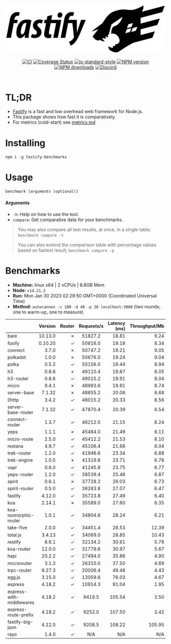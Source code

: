 <div align="center">
  <img src="https://github.com/fastify/graphics/raw/HEAD/fastify-landscape-outlined.svg" width="650" height="auto"/>
</div>

<div align="center">

[![CI](https://github.com/fastify/fastify/workflows/ci/badge.svg)](https://github.com/fastify/fastify/actions/workflows/ci.yml)
[![Coverage Status](https://coveralls.io/repos/github/fastify/fastify/badge.svg?branch=master)](https://coveralls.io/github/fastify/fastify?branch=master)
[![js-standard-style](https://img.shields.io/badge/code%20style-standard-brightgreen.svg?style=flat)](http://standardjs.com/)
[![NPM version](https://img.shields.io/npm/v/fastify.svg?style=flat)](https://www.npmjs.com/package/fastify)
[![NPM downloads](https://img.shields.io/npm/dm/fastify.svg?style=flat)](https://www.npmjs.com/package/fastify) [![Discord](https://img.shields.io/discord/725613461949906985)](https://discord.gg/fastify)

</div>
<br />

# TL;DR

* [Fastify](https://github.com/fastify/fastify) is a fast and low overhead web framework for Node.js.
* This package shows how fast it is comparatively.
* For metrics (cold-start) see [metrics.md](./METRICS.md)

# Installing

```
npm i -g fastify-benchmarks
```

# Usage

```
benchmark [arguments (optional)]
```

#### Arguments

* `-h`: Help on how to use the tool.
* `compare`: Get comparative data for your benchmarks.

> You may also compare all test results, at once, in a single table; `benchmark compare -t`

> You can also extend the comparison table with percentage values based on fastest result; `benchmark compare -p`
# Benchmarks

* __Machine:__ linux x64 | 2 vCPUs | 6.8GB Mem
* __Node:__ `v14.21.2`
* __Run:__ Mon Jan 30 2023 02:29:50 GMT+0000 (Coordinated Universal Time)
* __Method:__ `autocannon -c 100 -d 40 -p 10 localhost:3000` (two rounds; one to warm-up, one to measure)

|                          | Version | Router | Requests/s | Latency (ms) | Throughput/Mb |
| :--                      | --:     | --:    | :-:        | --:          | --:           |
| bare                     | 10.13.0 | ✗      | 51827.2    | 18.81        | 9.24          |
| foxify                   | 0.10.20 | ✓      | 50816.0    | 19.18        | 8.34          |
| connect                  | 3.7.0   | ✗      | 50747.2    | 19.21        | 9.05          |
| polkadot                 | 1.0.0   | ✗      | 50676.0    | 19.24        | 9.04          |
| polka                    | 0.5.2   | ✓      | 50156.0    | 19.44        | 8.94          |
| h3                       | 0.8.6   | ✗      | 49110.4    | 19.87        | 8.05          |
| h3-router                | 0.8.6   | ✓      | 49015.2    | 19.91        | 8.04          |
| micro                    | 9.4.1   | ✗      | 48993.6    | 19.91        | 8.74          |
| server-base              | 7.1.32  | ✗      | 48655.2    | 20.06        | 8.68          |
| 0http                    | 3.4.2   | ✓      | 48015.2    | 20.33        | 8.56          |
| server-base-router       | 7.1.32  | ✓      | 47870.4    | 20.39        | 8.54          |
| connect-router           | 1.3.7   | ✓      | 46212.0    | 21.15        | 8.24          |
| yeps                     | 1.1.1   | ✗      | 45484.0    | 21.49        | 8.11          |
| micro-route              | 2.5.0   | ✓      | 45412.2    | 21.53        | 8.10          |
| restana                  | 4.9.7   | ✓      | 45106.4    | 21.68        | 8.04          |
| trek-router              | 1.2.0   | ✓      | 41946.6    | 23.34        | 6.88          |
| trek-engine              | 1.0.5   | ✗      | 41319.8    | 23.71        | 6.78          |
| vapr                     | 0.6.0   | ✓      | 41245.8    | 23.75        | 6.77          |
| yeps-router              | 1.2.0   | ✓      | 38539.4    | 25.46        | 6.87          |
| spirit                   | 0.6.1   | ✗      | 37728.2    | 26.03        | 6.73          |
| spirit-router            | 0.5.0   | ✓      | 36283.8    | 27.07        | 6.47          |
| fastify                  | 4.12.0  | ✓      | 35723.8    | 27.49        | 6.40          |
| koa                      | 2.14.1  | ✗      | 35589.0    | 27.60        | 6.35          |
| koa-isomorphic-router    | 1.0.1   | ✓      | 34804.6    | 28.24        | 6.21          |
| take-five                | 2.0.0   | ✓      | 34451.4    | 28.53        | 12.39         |
| total.js                 | 3.4.13  | ✓      | 34069.0    | 28.85        | 10.43         |
| restify                  | 8.6.1   | ✓      | 32134.2    | 30.61        | 5.79          |
| koa-router               | 12.0.0  | ✓      | 31779.6    | 30.97        | 5.67          |
| hapi                     | 20.2.2  | ✓      | 27494.0    | 35.86        | 4.90          |
| microrouter              | 3.1.3   | ✓      | 26310.0    | 37.50        | 4.69          |
| trpc-router              | 9.27.3  | ✓      | 20006.4    | 49.46        | 4.43          |
| egg.js                   | 3.15.0  | ✓      | 13059.6    | 76.03        | 4.67          |
| express                  | 4.18.2  | ✓      | 10914.3    | 91.04        | 1.95          |
| express-with-middlewares | 4.18.2  | ✓      | 9419.5     | 105.54       | 3.50          |
| express-route-prefix     | 4.18.2  | ✓      | 9252.0     | 107.50       | 3.42          |
| fastify-big-json         | 4.12.0  | ✓      | 9208.5     | 108.22       | 105.95        |
| rayo                     | 1.4.0   | ✓      | N/A        | N/A          | N/A           |
